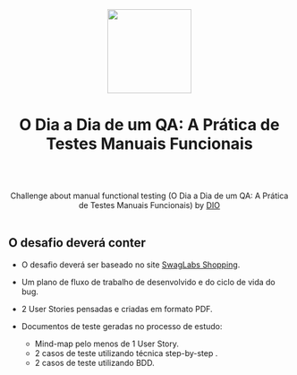 <div align="center"><img align="" width="150px" src="/icone.png">
  
 # O Dia a Dia de um QA: A Prática de Testes Manuais Funcionais

<br /><br />

  Challenge about manual functional testing (O Dia a Dia de um QA: A Prática de Testes Manuais Funcionais) by [DIO](https://web.dio.me/.) <br /><br />

</div> 

## O desafio deverá conter

- O desafio deverá ser baseado no site [SwagLabs Shopping](https://www.saucedemo.com/).

- Um plano de fluxo de trabalho de desenvolvido e do ciclo de vida do bug.

- 2 User Stories pensadas e criadas em formato PDF.

- Documentos de teste geradas no processo de estudo:

  * Mind-map pelo menos de 1 User Story.
  * 2 casos de teste utilizando técnica step-by-step .
  * 2 casos de teste utilizando BDD.